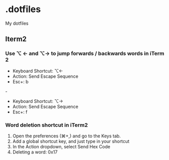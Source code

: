 .dotfiles
=========

My dotfiles


## Iterm2

### Use ⌥ ← and ⌥→ to jump forwards / backwards words in iTerm 2
- Keyboard Shortcut: ⌥←
- Action: Send Escape Sequence
- Esc+: b

\-

- Keyboard Shortcut: ⌥→
- Action: Send Escape Sequence
- Esc+: f

### Word deletion shortcut in iTerm2
1. Open the preferences (⌘+,) and go to the Keys tab.
1. Add a global shortcut key, and just type in your shortcut
1. In the Action dropdown, select Send Hex Code
1. Deleting a word: 0x17
